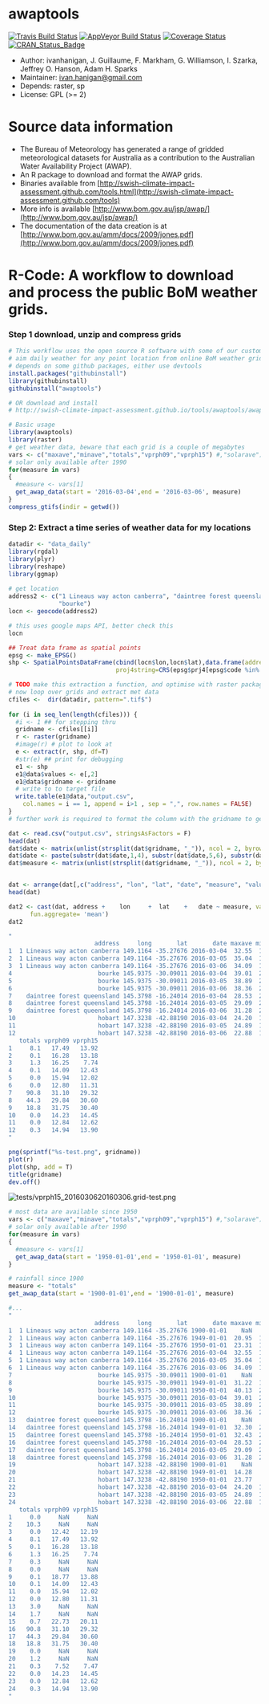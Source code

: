 awaptools
=========



[![Travis Build Status](https://travis-ci.org/swish-climate-impact-assessment/awaptools.png?branch=develop)](https://travis-ci.org/swish-climate-impact-assessment/awaptools)
[![AppVeyor Build Status](https://img.shields.io/appveyor/ci/ivanhanigan/awaptools/master.svg?label=Windows)](https://ci.appveyor.com/project/ivanhanigan/awaptools)
[![Coverage Status](https://codecov.io/github/swish-climate-impact-assessment/awaptools/coverage.svg?branch=master)](https://codecov.io/github/swish-climate-impact-assessment/awaptools?branch=master)
[![CRAN_Status_Badge](http://www.r-pkg.org/badges/version/awaptools)](http://cran.r-project.org/package=awaptools)

- Author: ivanhanigan, J. Guillaume, F. Markham, G. Williamson, I. Szarka, Jeffrey O. Hanson, Adam H. Sparks
- Maintainer: <ivan.hanigan@gmail.com>
- Depends: raster, sp
- License: GPL (>= 2)
  
# Source data information

- The Bureau of Meteorology has generated a range of gridded meteorological datasets for Australia as a contribution to the Australian Water Availability Project (AWAP). 
- An R package to download and format the AWAP grids.
- Binaries available from [http://swish-climate-impact-assessment.github.com/tools.html](http://swish-climate-impact-assessment.github.com/tools)
- More info is available [http://www.bom.gov.au/jsp/awap/](http://www.bom.gov.au/jsp/awap/)
- The documentation of the data creation is at [http://www.bom.gov.au/amm/docs/2009/jones.pdf](http://www.bom.gov.au/amm/docs/2009/jones.pdf)

# R-Code: A workflow to download and process the public BoM weather grids.

### Step 1 download, unzip and compress grids
```r
# This workflow uses the open source R software with some of our custom written packages:
# aim daily weather for any point location from online BoM weather grids
# depends on some github packages, either use devtools
install.packages("githubinstall")
library(githubinstall)
githubinstall("awaptools")

# OR download and install
# http://swish-climate-impact-assessment.github.io/tools/awaptools/awaptools-downloads.html

# Basic usage
library(awaptools)
library(raster)
# get weather data, beware that each grid is a couple of megabytes
vars <- c("maxave","minave","totals","vprph09","vprph15") #,"solarave") 
# solar only available after 1990
for(measure in vars)
{
  #measure <- vars[1]
  get_awap_data(start = '2016-03-04',end = '2016-03-06', measure)
}
compress_gtifs(indir = getwd())
```
### Step 2: Extract a time series of weather data for my locations
```r
datadir <- "data_daily"
library(rgdal)
library(plyr)
library(reshape) 
library(ggmap)
 
# get location
address2 <- c("1 Lineaus way acton canberra", "daintree forest queensland", "hobart",
              "bourke")
locn <- geocode(address2)

# this uses google maps API, better check this
locn

## Treat data frame as spatial points
epsg <- make_EPSG()
shp <- SpatialPointsDataFrame(cbind(locn$lon,locn$lat),data.frame(address = address2, locn),
                              proj4string=CRS(epsg$prj4[epsg$code %in% '4283']))

# TODO make this extraction a function, and optimise with raster package things like stack and brick
# now loop over grids and extract met data
cfiles <-  dir(datadir, pattern=".tif$")
 
for (i in seq_len(length(cfiles))) {
  #i <- 1 ## for stepping thru
  gridname <- cfiles[[i]]
  r <- raster(gridname)
  #image(r) # plot to look at
  e <- extract(r, shp, df=T)
  #str(e) ## print for debugging
  e1 <- shp
  e1@data$values <- e[,2]
  e1@data$gridname <- gridname
  # write to to target file
  write.table(e1@data,"output.csv",
    col.names = i == 1, append = i>1 , sep = ",", row.names = FALSE)
}
# further work is required to format the column with the gridname to get out the date and weather paramaters.

dat <- read.csv("output.csv", stringsAsFactors = F)
head(dat)
dat$date <- matrix(unlist(strsplit(dat$gridname, "_")), ncol = 2, byrow=TRUE)[,2]
dat$date <- paste(substr(dat$date,1,4), substr(dat$date,5,6), substr(dat$date,7,8), sep = "-")
dat$measure <- matrix(unlist(strsplit(dat$gridname, "_")), ncol = 2, byrow=TRUE)[,1]


dat <- arrange(dat[,c("address", "lon", "lat", "date", "measure", "values")], address, date, measure)
head(dat)

dat2 <- cast(dat, address +    lon     +  lat    +   date ~ measure, value = 'values',
      fun.aggregate= 'mean')
dat2

"
                        address     long       lat       date maxave minave
1  1 Lineaus way acton canberra 149.1164 -35.27676 2016-03-04  32.55  15.10
2  1 Lineaus way acton canberra 149.1164 -35.27676 2016-03-05  35.04  15.24
3  1 Lineaus way acton canberra 149.1164 -35.27676 2016-03-06  34.09  15.36
4                        bourke 145.9375 -30.09011 2016-03-04  39.01  25.97
5                        bourke 145.9375 -30.09011 2016-03-05  38.89  22.15
6                        bourke 145.9375 -30.09011 2016-03-06  38.36  21.83
7    daintree forest queensland 145.3798 -16.24014 2016-03-04  28.53  23.70
8    daintree forest queensland 145.3798 -16.24014 2016-03-05  29.09  24.51
9    daintree forest queensland 145.3798 -16.24014 2016-03-06  31.28  24.86
10                       hobart 147.3238 -42.88190 2016-03-04  24.20  12.85
11                       hobart 147.3238 -42.88190 2016-03-05  24.89  12.36
12                       hobart 147.3238 -42.88190 2016-03-06  22.88  14.22
   totals vprph09 vprph15
1     8.1   17.49   13.92
2     0.1   16.28   13.18
3     1.3   16.25    7.74
4     0.1   14.09   12.43
5     0.0   15.94   12.02
6     0.0   12.80   11.31
7    90.8   31.10   29.32
8    44.3   29.84   30.60
9    18.8   31.75   30.40
10    0.0   14.23   14.45
11    0.0   12.84   12.62
12    0.3   14.94   13.90
"

png(sprintf("%s-test.png", gridname))
plot(r)
plot(shp, add = T)
title(gridname)
dev.off()

```

![tests/vprph15_2016030620160306.grid-test.png](tests/vprph15_2016030620160306.grid-test.png)


```r
# most data are available since 1950
vars <- c("maxave","minave","totals","vprph09","vprph15") #,"solarave") 
# solar only available after 1990
for(measure in vars)
{
  #measure <- vars[1]
  get_awap_data(start = '1950-01-01',end = '1950-01-01', measure)
}

# rainfall since 1900
measure <- "totals"
get_awap_data(start = '1900-01-01',end = '1900-01-01', measure)

#...
"
                        address     long       lat       date maxave minave
1  1 Lineaus way acton canberra 149.1164 -35.27676 1900-01-01    NaN    NaN
2  1 Lineaus way acton canberra 149.1164 -35.27676 1949-01-01  20.95  10.10
3  1 Lineaus way acton canberra 149.1164 -35.27676 1950-01-01  23.31  14.26
4  1 Lineaus way acton canberra 149.1164 -35.27676 2016-03-04  32.55  15.10
5  1 Lineaus way acton canberra 149.1164 -35.27676 2016-03-05  35.04  15.24
6  1 Lineaus way acton canberra 149.1164 -35.27676 2016-03-06  34.09  15.36
7                        bourke 145.9375 -30.09011 1900-01-01    NaN    NaN
8                        bourke 145.9375 -30.09011 1949-01-01  31.22  13.95
9                        bourke 145.9375 -30.09011 1950-01-01  40.13  26.74
10                       bourke 145.9375 -30.09011 2016-03-04  39.01  25.97
11                       bourke 145.9375 -30.09011 2016-03-05  38.89  22.15
12                       bourke 145.9375 -30.09011 2016-03-06  38.36  21.83
13   daintree forest queensland 145.3798 -16.24014 1900-01-01    NaN    NaN
14   daintree forest queensland 145.3798 -16.24014 1949-01-01  32.30  25.32
15   daintree forest queensland 145.3798 -16.24014 1950-01-01  32.43  23.26
16   daintree forest queensland 145.3798 -16.24014 2016-03-04  28.53  23.70
17   daintree forest queensland 145.3798 -16.24014 2016-03-05  29.09  24.51
18   daintree forest queensland 145.3798 -16.24014 2016-03-06  31.28  24.86
19                       hobart 147.3238 -42.88190 1900-01-01    NaN    NaN
20                       hobart 147.3238 -42.88190 1949-01-01  14.28   8.87
21                       hobart 147.3238 -42.88190 1950-01-01  23.77   5.75
22                       hobart 147.3238 -42.88190 2016-03-04  24.20  12.85
23                       hobart 147.3238 -42.88190 2016-03-05  24.89  12.36
24                       hobart 147.3238 -42.88190 2016-03-06  22.88  14.22
   totals vprph09 vprph15
1     0.0     NaN     NaN
2    10.3     NaN     NaN
3     0.0   12.42   12.19
4     8.1   17.49   13.92
5     0.1   16.28   13.18
6     1.3   16.25    7.74
7     0.3     NaN     NaN
8     0.0     NaN     NaN
9     0.1   18.77   13.88
10    0.1   14.09   12.43
11    0.0   15.94   12.02
12    0.0   12.80   11.31
13    3.0     NaN     NaN
14    1.7     NaN     NaN
15    0.7   22.73   20.11
16   90.8   31.10   29.32
17   44.3   29.84   30.60
18   18.8   31.75   30.40
19    0.0     NaN     NaN
20    1.2     NaN     NaN
21    0.3    7.52    7.47
22    0.0   14.23   14.45
23    0.0   12.84   12.62
24    0.3   14.94   13.90
"

```
